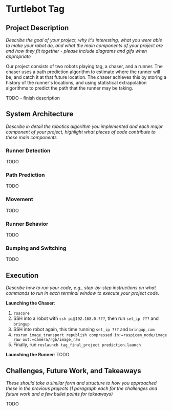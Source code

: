 # Turtlebot Tag

## Project Description

_Describe the goal of your project, why it's interesting, what you were able to make your robot do, and what the main components of your project are and how they fit together - please include diagrams and gifs when appropriate_

Our project consists of two robots playing tag, a chaser, and a runner. The chaser uses a path prediction algorithm to estimate where the runner will be, and catch it at that future location. The chaser achieves this by storing a history of the runner's locations, and using statistical extrapolation algorithms to predict the path that the runner may be taking.

TODO - finish description


## System Architecture

_Describe in detail the robotics algorithm you implemented and each major component of your project, highlight what pieces of code contribute to these main components_


### Runner Detection

TODO

### Path Prediction

TODO

### Movement

TODO

### Runner Behavior

TODO

### Bumping and Switching

TODO

## Execution

_Describe how to run your code, e.g., step-by-step instructions on what commands to run in each terminal window to execute your project code._

**Launching the Chaser**:

1. `roscore`
2. SSH into a robot with `ssh pi@192.168.0.???`, then run `set_ip ???` and `bringup`
3. SSH into robot again, this time running `set_ip ???` and `bringup_cam`
4. `rosrun image_transport republish compressed in:=raspicam_node/image raw out:=camera/rgb/image_raw`
5. Finally, run `roslaunch tag_final_project prediction.launch`

**Launching the Runner**:
TODO

## Challenges, Future Work, and Takeaways

_These should take a similar form and structure to how you approached these in the previous projects (1 paragraph each for the challenges and future work and a few bullet points for takeaways)_

TODO

